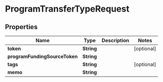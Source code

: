 
# ProgramTransferTypeRequest

## Properties
Name | Type | Description | Notes
------------ | ------------- | ------------- | -------------
**token** | **String** |  |  [optional]
**programFundingSourceToken** | **String** |  | 
**tags** | **String** |  |  [optional]
**memo** | **String** |  | 



